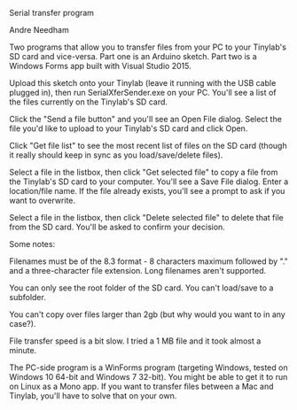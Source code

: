 Serial transfer program

Andre Needham

Two programs that allow you to transfer files from your PC to your Tinylab's SD card and vice-versa.  Part one is an Arduino sketch.  Part two is a Windows Forms app built with Visual Studio 2015.

Upload this sketch onto your Tinylab (leave it running with the USB cable plugged in), then run SerialXferSender.exe on your PC.  You'll see a list of the files currently on the Tinylab's SD card.

Click the "Send a file button" and you'll see an Open File dialog.  Select the file you'd like to upload to your Tinylab's SD card and click Open.

Click "Get file list" to see the most recent list of files on the SD card (though it really should keep in sync as you load/save/delete files).

Select a file in the listbox, then click "Get selected file" to copy a file from the Tinylab's SD card to your computer.  You'll see a Save File dialog.  Enter a location/file name.  If the file already exists, you'll see a prompt to ask if you want to overwrite.

Select a file in the listbox, then click "Delete selected file" to delete that file from the SD card.  You'll be asked to confirm your decision.

Some notes:

Filenames must be of the 8.3 format - 8 characters maximum followed by "." and a three-character file extension.  Long filenames aren't supported.

You can only see the root folder of the SD card.  You can't load/save to a subfolder.

You can't copy over files larger than 2gb (but why would you want to in any case?).

File transfer speed is a bit slow.  I tried a 1 MB file and it took almost a minute.

The PC-side program is a WinForms program (targeting Windows, tested on Windows 10 64-bit and Windows 7 32-bit).  You might be able to get it to run on Linux as a Mono app.  If you want to transfer files between a Mac and Tinylab, you'll have to solve that on your own.
